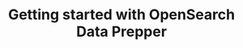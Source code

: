 ---
layout: default
title: Getting started with OpenSearch Data Prepper
nav_order: 5
parent: OpenSearch Data Prepper 
has_children: yes
redirect_from:
  - /clients/data-prepper/get-started/
---